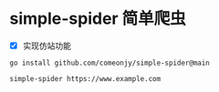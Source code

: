 # simple-spider 简单爬虫

- [x] 实现仿站功能

```shell
go install github.com/comeonjy/simple-spider@main

simple-spider https://www.example.com
```
